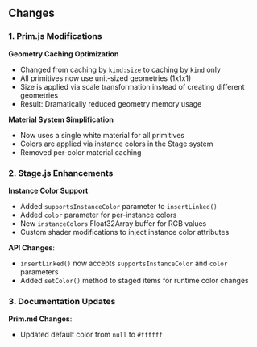 ## Changes

### 1. Prim.js Modifications
**Geometry Caching Optimization**
- Changed from caching by `kind:size` to caching by `kind` only
- All primitives now use unit-sized geometries (1x1x1)
- Size is applied via scale transformation instead of creating different geometries
- Result: Dramatically reduced geometry memory usage

**Material System Simplification**
- Now uses a single white material for all primitives
- Colors are applied via instance colors in the Stage system
- Removed per-color material caching

### 2. Stage.js Enhancements
**Instance Color Support**
- Added `supportsInstanceColor` parameter to `insertLinked()`
- Added `color` parameter for per-instance colors
- New `instanceColors` Float32Array buffer for RGB values
- Custom shader modifications to inject instance color attributes


**API Changes**:
- `insertLinked()` now accepts `supportsInstanceColor` and `color` parameters
- Added `setColor()` method to staged items for runtime color changes

### 3. Documentation Updates
**Prim.md Changes**:
- Updated default color from `null` to `#ffffff`

